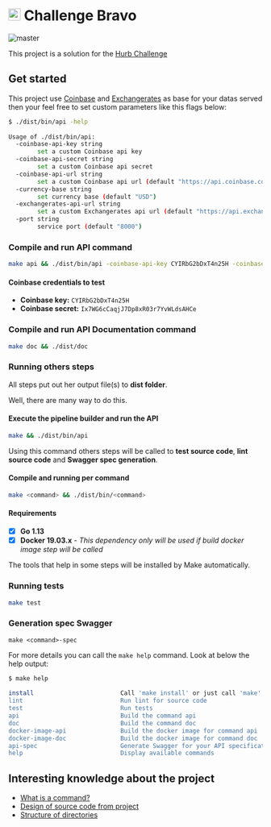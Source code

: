 # <img src="https://avatars1.githubusercontent.com/u/7063040?v=4&s=200.jpg" alt="HU" width="24" /> Challenge Bravo

![master](https://github.com/guiferpa/challenge-bravo/workflows/master/badge.svg)

This project is a solution for the [Hurb Challenge](CHALLENGE.md)

## Get started

This project use [Coinbase](https://www.coinbase.com) and [Exchangerates](https://exchangeratesapi.io) as base for your datas served then your feel free to set custom parameters like this flags below:
```bash
$ ./dist/bin/api -help
                                                                                   
Usage of ./dist/bin/api:
  -coinbase-api-key string
    	set a custom Coinbase api key
  -coinbase-api-secret string
    	set a custom Coinbase api secret
  -coinbase-api-url string
    	set a custom Coinbase api url (default "https://api.coinbase.com")
  -currency-base string
    	set currency base (default "USD")
  -exchangerates-api-url string
    	set a custom Exchangerates api url (default "https://api.exchangeratesapi.io")
  -port string
    	service port (default "8000")
```

### Compile and run API command
```bash
make api && ./dist/bin/api -coinbase-api-key CYIRbG2bDxT4n25H -coinbase-api-secret Ix7WG6cCaqjJ7Dp8xR03r7YvWLdsAHCe
```

#### Coinbase credentials to test
- **Coinbase key:** `CYIRbG2bDxT4n25H`
- **Coinbase secret:** `Ix7WG6cCaqjJ7Dp8xR03r7YvWLdsAHCe`

### Compile and run API Documentation command
```bash
make doc && ./dist/doc
```

### Running others steps

All steps put out her output file(s) to **dist folder**.

Well, there are many way to do this.

#### Execute the pipeline builder and run the API
```bash
make && ./dist/bin/api
```
Using this command others steps will be called to **test source code**, **lint source code** and **Swagger spec generation**.

#### Compile and running per command
```bash
make <command> && ./dist/bin/<command>
```

#### Requirements

- [x] **Go 1.13**
- [x] **Docker 19.03.x** - *This dependency only will be used if build docker image step will be called*

The tools that help in some steps will be installed by Make automatically.

### Running tests

```bash
make test
```

### Generation spec Swagger
```
make <command>-spec
```

For more details you can call the `make help` command. Look at below the help output:
```bash
$ make help
                 
install                        Call 'make install' or just call 'make' it's same mean
lint                           Run lint for source code
test                           Run tests
api                            Build the command api
doc                            Build the command doc
docker-image-api               Build the docker image for command api
docker-image-doc               Build the docker image for command doc
api-spec                       Generate Swagger for your API specification into dist folder
help                           Display available commands
```

## Interesting knowledge about the project

- [What is a command?](PROJECT_DETAILS.md#whats-is-a-command)
- [Design of source code from project](PROJECT_DETAILS#design-of-source-code-from-project)
- [Structure of directories](PROJECT_DETAILS#structure-of-directories)

